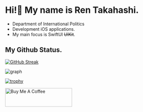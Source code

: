 # Hi!👋 My name is Ren Takahashi.
- Department of International Politics
- Development iOS applications.
- My main focus is SwiftUI <s>UIKit</s>.

## My Github Status.  
[![GitHub Streak](https://streak-stats.demolab.com?user=reeen21&theme=shadow-purple&hide_border=true&date_format=%5BY.%5Dn.j&mode=weekly)](https://git.io/streak-stats)

![graph](http://github-profile-summary-cards.vercel.app/api/cards/profile-details?username=reeen21&theme=tokyonight)

[![trophy](https://github-profile-trophy.vercel.app/?username=reeen21&theme=radical)](https://github-profile-trophy.vercel.app/?username=reeen21&theme=radical)

<a href="https://www.buymeacoffee.com/reeen21" target="_blank"><img src="https://cdn.buymeacoffee.com/buttons/v2/default-violet.png" alt="Buy Me A Coffee" style="height: 60px !important;width: 217px !important;" ></a>
